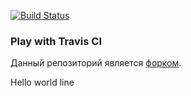 [![Build Status](https://travis-ci.org/githubotik/play-with-travis.svg?branch=master)](https://travis-ci.org/githubotik/play-with-travis)
### Play with Travis CI

Данный репозиторий является [форком](https://github.com/Artemmkin/play-with-travis).

Hello world line
